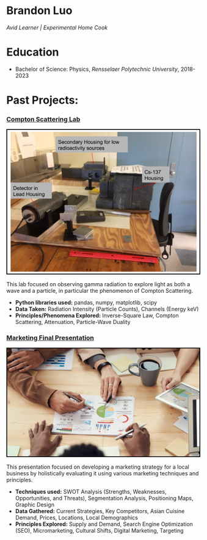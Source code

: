 # Brandon Luo
*Avid Learner | Experimental Home Cook*

# Education
* Bachelor of Science: Physics, *Rensselaer Polytechnic University*, 2018-2023

# Past Projects:

### [Compton Scattering Lab](https://bluoq.github.io/Portfolio/Compton%20Scattering%20Lab)
<img src= "Experimental%20Setup.png" alt="Experimental%Setup.png" style="border: 2px solid black;">

This lab focused on observing gamma radiation to explore light as both a wave and a particle, in particular the phenomenon of Compton Scattering.
* **Python libraries used:** pandas, numpy, matplotlib, scipy
* **Data Taken:** Radiation Intensity (Particle Counts), Channels (Energy keV)
* **Principles/Phenomena Explored:** Inverse-Square Law, Compton Scattering, Attenuation, Particle-Wave Duality

### [Marketing Final Presentation](https://bluoq.github.io/Portfolio/Marketing%20Presentation)
<img src= "pexels-fauxels-3184292.jpg" alt="Marketing Presentation jpg" style="border: 2px solid black;">

This presentation focused on developing a marketing strategy for a local business by holistically evaluating it using various marketing techniques and principles.
* **Techniques used:** SWOT Analysis (Strengths, Weaknesses, Opportunities, and Threats), Segmentation Analysis, Positioning Maps, Graphic Design
* **Data Gathered:** Current Strategies, Key Competitors, Asian Cuisine Demand, Prices, Locations, Local Demographics
* **Principles Explored:** Supply and Demand, Search Engine Optimization (SEO), Micromarketing, Cultural Shifts, Digital Marketing, Targeting

